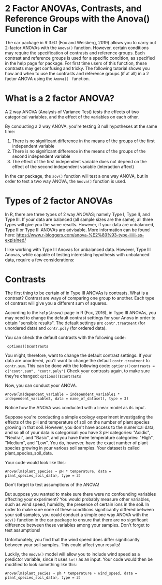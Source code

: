 # 2 Factor ANOVAs, Contrasts, and Reference Groups with the Anova() Function in Car
The car package in R 3.6.1 (Fox and Weisberg, 2019) allows you to carry out 2-factor ANOVAs with the ```Anova()``` function. However, certain conditions may require the specification of contrasts and reference groups. Each contrast and reference groups is used for a specific condition, as specified in the help page for package. For first time users of this function, these contrasts may get confusing and tricky. The following tutorial shows you how and when to use the contrasts and reference groups (if at all) in a 2 factor ANOVA using the ```Anova() ``` function.

# What is a 2 factor ANOVA?
A 2 way ANOVA (Analysis of Variance Test) tests the effects of two categorical variables, and the effect of the variables on each other. 

By conducting a 2 way ANOVA, you're testing 3 null hypotheses at the same time:
1) There is no significant difference in the means of the groups of the first independent variable
2) There is no significant difference in the means of the groups of the second independent variable
3) The effect of the first independent variable does not depend on the effect of the second independent variable (interaction affect)

In the car package, the ```aov()``` function will test a one way ANOVA, but in order to test a two way ANOVA, the ```Anova()``` function is used.

# Types of 2 factor ANOVAs
In R, there are three types of 2 way ANOVAS; namely Type I, Type II, and Type III. If your data are balanced (all sample sizes are the same), all three types will give you the same results. However, if your data are unbalanced, Type II or Type III ANOVAs are advisable. More information can be found here: https://www.r-bloggers.com/anova-%E2%80%93-type-iiiiii-ss-explained/

I like working with Type III Anovas for unbalanced data. However, Type III Anovas, while capable of testing interesting hypothesis with unbalanced data, require a few considerations:

# Contrasts
The first thing to be certain of in Type III ANOVAs is contrasts. What is a contrast? Contrast are ways of comparing one group to another. Each type of contrast will give you a different sum of squares.

According to the ```help(Anova)``` page in R (Fox, 2016), in Type III ANOVAs, you may need to change the default contrast settings for your Anova in order to obtain "sensible results". The default settings are ```contr.treatment``` (for unordered data) and ```contr.poly``` (for ordered data). 

You can check the default contrasts with the following code:

``` options()$contrasts```

You might, therefore, want to change the default contrast settings. If your data are unordered, you'll want to change the default ```contr.treatment``` to ```contr.sum```. This can be done with the following code:
```options()contrasts = c("contr.sum", "contr.poly")```
Check your contrasts again, to make sure they're changed: ```options()$contrasts```

Now, you can conduct your ANOVA. 

```Anova(lm(dependent_variable ~ independent_variable1 * independent_variable2, data = name_of_dataset), type = 3)```

Notice how the ANOVA was conducted with a linear model as its input. 

Suppose you're conducting a simple ecology experiment investigating the effects of the pH and temperature of soil on the number of plant species growing in that soil. However, you don't have access to the numerical data, and so all of your data is categorical: you have 3 pH categories: "Acidic", "Neutral", and "Basic", and you have three temperature categories: "High", "Medium", and "Low". You do, however, have the exact number of plant species growing in your various soil samples. Your dataset is called plant_species_soil_data.

Your code would look like this:

```Anova(lm(plant_species ~ pH * temperature, data = plant_species_soil_data), type = 3) ```

Don't forget to test assumptions of the ANOVA!

But suppose you wanted to make sure there were no confounding variables affecting your experiment? You would probably measure other variables, such as wind speed, humidity, the presence of certain ions in the soil. In order to make sure none of these conditions significantly differed between your soil samples, you could conduct a simple one way ANOVA with the ```aov()``` function in the car package to ensure that there are no significant difference between these variables among your samples. Don't forget to test assumptions!

Unfortunately, you find that the wind speed does differ significantly between your soil samples. This could affect your results! 

Luckily, the ```Anova()``` model will allow you to include wind speed as a predictor variable, since it uses ```lm()``` as an input. Your code would then be modified to look something like this:

```Anova(lm(plant_secies ~ ph * temperature + wind_speed, data = plant_species_soil_data), type = 3)```



